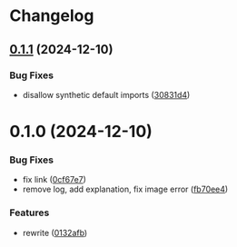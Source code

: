 # Changelog

## [0.1.1](https://github.com/drayeasy/action-lark-notify/compare/v0.1.0...v0.1.1) (2024-12-10)


### Bug Fixes

* disallow synthetic default imports ([30831d4](https://github.com/drayeasy/action-lark-notify/commit/30831d403f64c4db7f2e1b533cb164e7c342f6aa))

# 0.1.0 (2024-12-10)


### Bug Fixes

* fix link ([0cf67e7](https://github.com/drayeasy/action-lark-notify/commit/0cf67e7216f11e12d25842d6f12f52d4ce31acde))
* remove log, add explanation, fix image error ([fb70ee4](https://github.com/drayeasy/action-lark-notify/commit/fb70ee48430c5c0c16099a07e961056af182ce7f))


### Features

* rewrite ([0132afb](https://github.com/drayeasy/action-lark-notify/commit/0132afb93e65aef5140884397992e9d47cded5a6))
